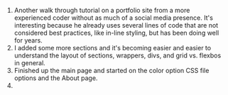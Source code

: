 1. Another walk through tutorial on a portfolio site from a more experienced coder without as much of a social media presence. It's interesting because he already uses several lines of code that are not considered best practices, like in-line styling, but has been doing well for years. 
2. I added some more sections and it's becoming easier and easier to understand the layout of sections, wrappers, divs, and grid vs. flexbos in general. 
3. Finished up the main page and started on the color option CSS file options and the About page.
4. 

